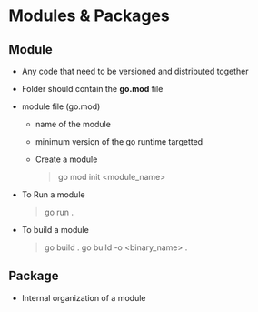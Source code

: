# Modules & Packages #

## Module ##
- Any code that need to be versioned and distributed together
- Folder should contain the **go.mod** file
- module file (go.mod)
    - name of the module
    - minimum version of the go runtime targetted

    - Create a module 
        > go mod init <module_name>

- To Run a module
    > go run .

- To build a module
    > go build .
    > go build -o <binary_name> .
    
## Package ##
- Internal organization of a module
